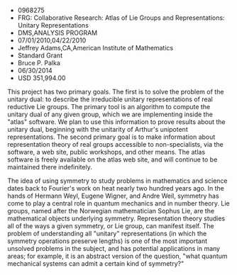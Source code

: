 
* 0968275
* FRG: Collaborative Research: Atlas of Lie Groups and Representations: Unitary Representations
* DMS,ANALYSIS PROGRAM
* 07/01/2010,04/22/2010
* Jeffrey Adams,CA,American Institute of Mathematics
* Standard Grant
* Bruce P. Palka
* 06/30/2014
* USD 351,994.00

This project has two primary goals. The first is to solve the problem of the
unitary dual: to describe the irreducible unitary representations of real
reductive Lie groups. The primary tool is an algorithm to compute the unitary
dual of any given group, which we are implementing inside the "atlas" software.
We plan to use this information to prove results about the unitary dual,
beginning with the unitarity of Arthur's unipotent representations. The second
primary goal is to make information about representation theory of real groups
accessible to non-specialists, via the software, a web site, public workshops,
and other means. The atlas software is freely available on the atlas web site,
and will continue to be maintained there indefinitely.

The idea of using symmetry to study problems in mathematics and science dates
back to Fourier's work on heat nearly two hundred years ago. In the hands of
Hermann Weyl, Eugene Wigner, and Andre Weil, symmetry has come to play a central
role in quantum mechanics and in number theory. Lie groups, named after the
Norwegian mathematician Sophus Lie, are the mathematical objects underlying
symmetry. Representation theory studies all of the ways a given symmetry, or Lie
group, can manifest itself. The problem of understanding all "unitary"
representations (in which the symmetry operations preserve lengths) is one of
the most important unsolved problems in the subject, and has potential
applications in many areas; for example, it is an abstract version of the
question, "what quantum mechanical systems can admit a certain kind of
symmetry?"
